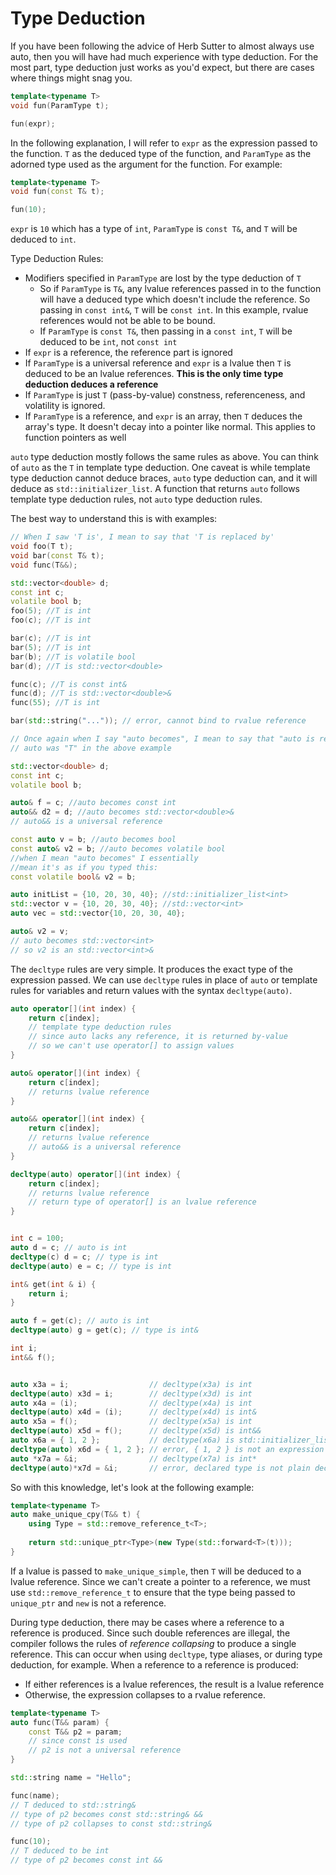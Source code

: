 # Type Deduction

If you have been following the advice of Herb Sutter to almost always use auto, then you will have had much experience with type deduction. 
For the most part, type deduction just works as you'd expect, but there are cases where things might snag you.

```C++
template<typename T>
void fun(ParamType t);

fun(expr);

```

In the following explanation, I will refer to `expr` as the expression passed to the function. `T` as the deduced type of the function, and `ParamType` 
as the adorned type used as the argument for the function. For example:

```C++
template<typename T>
void fun(const T& t);

fun(10);
```

`expr` is `10` which has a type of `int`, `ParamType` is `const T&`, and `T` will be deduced to `int`.

Type Deduction Rules:
* Modifiers specified in `ParamType` are lost by the type deduction of `T`
    * So if `ParamType` is `T&`, any lvalue references passed in to the function will have a deduced type which doesn't include the reference. So passing in `const int&`, `T` will be `const int`. 
    In this example, rvalue references would not be able to be bound.
	* If `ParamType` is `const T&`, then passing in a `const int`, `T` will be deduced to be `int`, not `const int`
* If `expr` is a reference, the reference part is ignored
* If `ParamType` is a universal reference and `expr` is a lvalue then `T` is deduced to be an lvalue references. **This is the only time type deduction deduces a reference**
* If `ParamType` is just `T` (pass-by-value) constness, referenceness, and volatility is ignored.
* If `ParamType` is a reference, and `expr` is an array, then `T` deduces the array's type. It doesn't decay into a pointer like normal. This applies to function pointers as well

`auto` type deduction mostly follows the same rules as above. You can think of `auto` as the `T` in template type deduction. 
One caveat is while template type deduction cannot deduce braces, `auto` type deduction can, and it will deduce as `std::initializer_list`. 
A function that returns `auto` follows template type deduction rules, not `auto` type deduction rules.

The best way to understand this is with examples:

```C++
// When I saw 'T is', I mean to say that 'T is replaced by'
void foo(T t);
void bar(const T& t);
void func(T&&);

std::vector<double> d;
const int c;
volatile bool b;
foo(5); //T is int
foo(c); //T is int

bar(c); //T is int
bar(5); //T is int
bar(b); //T is volatile bool
bar(d); //T is std::vector<double>

func(c); //T is const int&
func(d); //T is std::vector<double>&
func(55); //T is int

bar(std::string("...")); // error, cannot bind to rvalue reference
```

```C++
// Once again when I say "auto becomes", I mean to say that "auto is replaced by" as if
// auto was "T" in the above example

std::vector<double> d;
const int c;
volatile bool b;

auto& f = c; //auto becomes const int
auto&& d2 = d; //auto becomes std::vector<double>&
// auto&& is a universal reference

const auto v = b; //auto becomes bool
const auto& v2 = b; //auto becomes volatile bool
//when I mean "auto becomes" I essentially 
//mean it's as if you typed this:
const volatile bool& v2 = b;

auto initList = {10, 20, 30, 40}; //std::initializer_list<int>
std::vector v = {10, 20, 30, 40}; //std::vector<int>
auto vec = std::vector{10, 20, 30, 40};

auto& v2 = v;
// auto becomes std::vector<int>
// so v2 is an std::vector<int>&
```

The `decltype` rules are very simple. 
It produces the exact type of the expression passed. We can use `decltype` rules in place of `auto` or template rules for variables and return values with the syntax `decltype(auto)`.

```C++
auto operator[](int index) {
    return c[index];
    // template type deduction rules
    // since auto lacks any reference, it is returned by-value
    // so we can't use operator[] to assign values
}

auto& operator[](int index) {
    return c[index];
    // returns lvalue reference
}

auto&& operator[](int index) {
    return c[index];
    // returns lvalue reference
    // auto&& is a universal reference
}

decltype(auto) operator[](int index) {
    return c[index];
    // returns lvalue reference
    // return type of operator[] is an lvalue reference
}


int c = 100;
auto d = c; // auto is int
decltype(c) d = c; // type is int
decltype(auto) e = c; // type is int

int& get(int & i) {
    return i;
}

auto f = get(c); // auto is int
decltype(auto) g = get(c); // type is int&

int i;
int&& f();


auto x3a = i;                  // decltype(x3a) is int
decltype(auto) x3d = i;        // decltype(x3d) is int
auto x4a = (i);                // decltype(x4a) is int
decltype(auto) x4d = (i);      // decltype(x4d) is int&
auto x5a = f();                // decltype(x5a) is int
decltype(auto) x5d = f();      // decltype(x5d) is int&&
auto x6a = { 1, 2 };           // decltype(x6a) is std::initializer_list<int>
decltype(auto) x6d = { 1, 2 }; // error, { 1, 2 } is not an expression (only auto deduces braces to initializer list)
auto *x7a = &i;                // decltype(x7a) is int*
decltype(auto)*x7d = &i;       // error, declared type is not plain decltype(auto)
```

So with this knowledge, let's look at the following example:

```C++
template<typename T>
auto make_unique_cpy(T&& t) {
    using Type = std::remove_reference_t<T>; 
    
    return std::unique_ptr<Type>(new Type(std::forward<T>(t)));
}
```

If a lvalue is passed to `make_unique_simple`, then `T` will be deduced to a lvalue reference. 
Since we can't create a pointer to a reference, we must use `std::remove_reference_t` to ensure that the type being passed to `unique_ptr` and `new` is not a reference.

During type deduction, there may be cases where a reference to a reference is produced. Since such double references are illegal, the compiler follows the rules of *reference collapsing* to produce a single reference. 
This can occur when using `decltype`, type aliases, or during type deduction, for example. When a reference to a reference is produced:
* If either references is a lvalue references, the result is a lvalue reference
* Otherwise, the expression collapses to a rvalue reference.

```C++
template<typename T>
auto func(T&& param) {
    const T&& p2 = param;
    // since const is used
    // p2 is not a universal reference
}

std::string name = "Hello";

func(name);
// T deduced to std::string&
// type of p2 becomes const std::string& &&
// type of p2 collapses to const std::string&

func(10);
// T deduced to be int
// type of p2 becomes const int &&
```